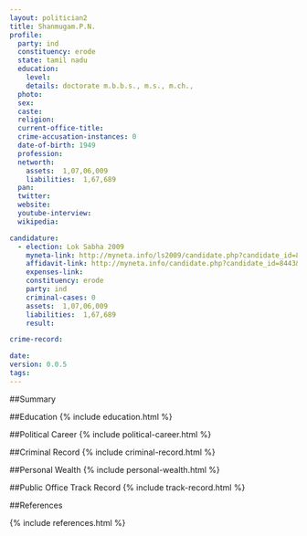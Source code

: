 ```yaml
---
layout: politician2
title: Shanmugam.P.N.
profile: 
  party: ind
  constituency: erode
  state: tamil nadu
  education: 
    level: 
    details: doctorate m.b.b.s., m.s., m.ch.,
  photo: 
  sex: 
  caste: 
  religion: 
  current-office-title: 
  crime-accusation-instances: 0
  date-of-birth: 1949
  profession: 
  networth: 
    assets:  1,07,06,009
    liabilities:  1,67,689
  pan: 
  twitter: 
  website: 
  youtube-interview: 
  wikipedia: 

candidature: 
  - election: Lok Sabha 2009
    myneta-link: http://myneta.info/ls2009/candidate.php?candidate_id=8443
    affidavit-link: http://myneta.info/candidate.php?candidate_id=8443&scan=original
    expenses-link: 
    constituency: erode 
    party: ind
    criminal-cases: 0
    assets:  1,07,06,009
    liabilities:  1,67,689
    result:  

crime-record: 

date: 
version: 0.0.5
tags: 
---
```

##Summary


##Education
{% include education.html %}


##Political Career
{% include political-career.html %}


##Criminal Record
{% include criminal-record.html %}


##Personal Wealth
{% include personal-wealth.html %}


##Public Office Track Record
{% include track-record.html %}


##References


{% include references.html %}